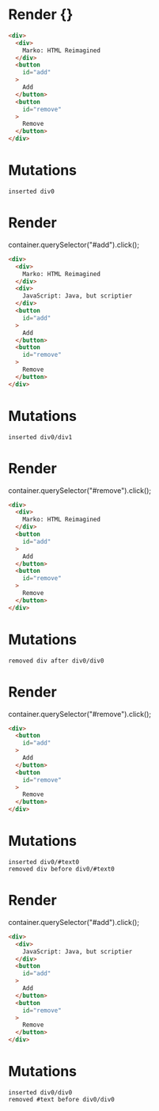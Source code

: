 # Render {}
```html
<div>
  <div>
    Marko: HTML Reimagined
  </div>
  <button
    id="add"
  >
    Add
  </button>
  <button
    id="remove"
  >
    Remove
  </button>
</div>
```

# Mutations
```
inserted div0
```


# Render 
container.querySelector("#add").click();

```html
<div>
  <div>
    Marko: HTML Reimagined
  </div>
  <div>
    JavaScript: Java, but scriptier
  </div>
  <button
    id="add"
  >
    Add
  </button>
  <button
    id="remove"
  >
    Remove
  </button>
</div>
```

# Mutations
```
inserted div0/div1
```


# Render 
container.querySelector("#remove").click();

```html
<div>
  <div>
    Marko: HTML Reimagined
  </div>
  <button
    id="add"
  >
    Add
  </button>
  <button
    id="remove"
  >
    Remove
  </button>
</div>
```

# Mutations
```
removed div after div0/div0
```


# Render 
container.querySelector("#remove").click();

```html
<div>
  <button
    id="add"
  >
    Add
  </button>
  <button
    id="remove"
  >
    Remove
  </button>
</div>
```

# Mutations
```
inserted div0/#text0
removed div before div0/#text0
```


# Render 
container.querySelector("#add").click();

```html
<div>
  <div>
    JavaScript: Java, but scriptier
  </div>
  <button
    id="add"
  >
    Add
  </button>
  <button
    id="remove"
  >
    Remove
  </button>
</div>
```

# Mutations
```
inserted div0/div0
removed #text before div0/div0
```
